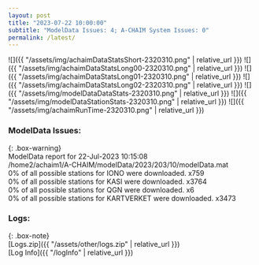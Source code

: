 ```yaml
---
layout: post
title: "2023-07-22 10:00:00"
subtitle: "ModelData Issues: 4; A-CHAIM System Issues: 0"
permalink: /latest/
---
```


![]({{ "/assets/img/achaimDataStatsShort-2320310.png" | relative_url }})
![]({{ "/assets/img/achaimDataStatsLong00-2320310.png" | relative_url }})
![]({{ "/assets/img/achaimDataStatsLong01-2320310.png" | relative_url }})
![]({{ "/assets/img/achaimDataStatsLong02-2320310.png" | relative_url }})
![]({{ "/assets/img/modelDataDataStats-2320310.png" | relative_url }})
![]({{ "/assets/img/modelDataStationStats-2320310.png" | relative_url }})
![]({{ "/assets/img/achaimRunTime-2320310.png" | relative_url }})


### ModelData Issues:  
  
{: .box-warning}  
 ModelData report for 22-Jul-2023 10:15:08   
 /home2/achaim1/A-CHAIM/modelData/2023/203/10/modelData.mat   
 0% of all possible stations for IONO were downloaded. x759   
 0% of all possible stations for KASI were downloaded. x3764   
 0% of all possible stations for QGN were downloaded. x6   
 0% of all possible stations for KARTVERKET were downloaded. x3473   
  


### Logs:  
  
{: .box-note}  
[Logs.zip]({{ "/assets/other/logs.zip" | relative_url }})  
[Log Info]({{ "/logInfo" | relative_url }})  
